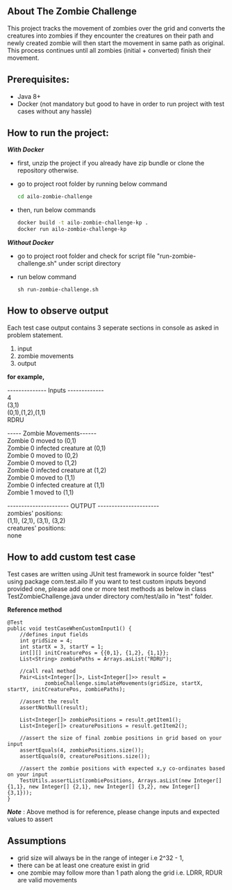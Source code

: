 ## About The Zombie Challenge
This project tracks the movement of zombies over the grid and converts the creatures into zombies if they encounter the creatures on their path and newly created zombie will then start the movement in same path as original. This process continues until all zombies (initial + converted) finish their movement.

## Prerequisites:
- Java 8+
- Docker (not mandatory but good to have in order to run project with test cases without any hassle)

## How to run the project:
***With Docker***
- first, unzip the project if you already have zip bundle or clone the repository otherwise.
- go to project root folder by running below command

   ```sh
   cd ailo-zombie-challenge
   ```
- then, run below commands

   ```sh
   docker build -t ailo-zombie-challenge-kp .
   docker run ailo-zombie-challenge-kp
   ```

***Without Docker***
- go to project root folder and check for script file "run-zombie-challenge.sh" under script directory
- run below command
 
  ```
  sh run-zombie-challenge.sh
  ````

## How to observe output
Each test case output contains 3 seperate sections in console as asked in problem statement.
1. input
2. zombie movements
3. output

**for example,**

-------------- Inputs -------------\
4\
(3,1)\
(0,1),(1,2),(1,1)\
RDRU

----- Zombie Movements------\
Zombie 0 moved to (0,1)\
Zombie 0 infected creature at (0,1)\
Zombie 0 moved to (0,2)\
Zombie 0 moved to (1,2)\
Zombie 0 infected creature at (1,2)\
Zombie 0 moved to (1,1)\
Zombie 0 infected creature at (1,1)\
Zombie 1 moved to (1,1)

----------------------  OUTPUT  ----------------------\
zombies' positions:\
(1,1), (2,1), (3,1), (3,2)\
creatures' positions:\
none

## How to add custom test case
Test cases are written using JUnit test framework in source folder "test" using package com.test.ailo
If you want to test custom inputs beyond provided one, please add one or more test methods as below in class TestZombieChallenge.java under directory com/test/ailo in "test" folder.

**Reference method**

    @Test
	public void testCaseWhenCustomInput1() {
	    //defines input fields
		int gridSize = 4;
		int startX = 3, startY = 1;
		int[][] initCreaturePos = {{0,1}, {1,2}, {1,1}};
		List<String> zombiePaths = Arrays.asList("RDRU");
		
		//call real method
		Pair<List<Integer[]>, List<Integer[]>> result = 
				zombieChallenge.simulateMovements(gridSize, startX, startY, initCreaturePos, zombiePaths);
				
		//assert the result
		assertNotNull(result);
		
		List<Integer[]> zombiePositions = result.getItem1();
		List<Integer[]> creaturePositions = result.getItem2();
		
		//assert the size of final zombie positions in grid based on your input
		assertEquals(4, zombiePositions.size());
		assertEquals(0, creaturePositions.size());

        //assert the zombie positions with expected x,y co-ordinates based on your input
		TestUtils.assertList(zombiePositions, Arrays.asList(new Integer[] {1,1}, new Integer[] {2,1}, new Integer[] {3,2}, new Integer[] {3,1}));
	}

***Note*** : Above method is for reference, please change inputs and expected values to assert

## Assumptions
- grid size will always be in the range of integer i.e 2^32 - 1,
- there can be at least one creature exist in grid
- one zombie may follow more than 1 path along the grid i.e. LDRR, RDUR are valid movements
